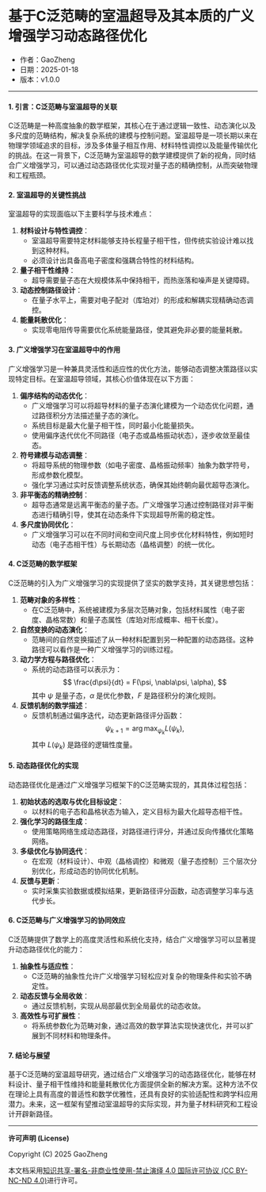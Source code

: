 # **基于C泛范畴的室温超导及其本质的广义增强学习动态路径优化**

- 作者：GaoZheng
- 日期：2025-01-18
- 版本：v1.0.0

---

#### **1. 引言：C泛范畴与室温超导的关联**
C泛范畴是一种高度抽象的数学框架，其核心在于通过逻辑一致性、动态演化以及多尺度的范畴结构，解决复杂系统的建模与控制问题。室温超导是一项长期以来在物理学领域追求的目标，涉及多体量子相互作用、材料特性调控以及能量传输优化的挑战。在这一背景下，C泛范畴为室温超导的数学建模提供了新的视角，同时结合广义增强学习，可以通过动态路径优化实现对量子态的精确控制，从而突破物理和工程瓶颈。

#### **2. 室温超导的关键性挑战**
室温超导的实现面临以下主要科学与技术难点：
1. **材料设计与特性调控**：
   - 室温超导需要特定材料能够支持长程量子相干性，但传统实验设计难以找到这种材料。
   - 必须设计出具备高电子密度和强耦合特性的材料结构。
2. **量子相干性维持**：
   - 超导需要量子态在大规模体系中保持相干，而热涨落和噪声是关键障碍。
3. **动态控制路径设计**：
   - 在量子水平上，需要对电子配对（库珀对）的形成和解耦实现精确动态调控。
4. **能量耗散优化**：
   - 实现零电阻传导需要优化系统能量路径，使其避免非必要的能量耗散。

#### **3. 广义增强学习在室温超导中的作用**
广义增强学习是一种兼具灵活性和适应性的优化方法，能够动态调整决策路径以实现特定目标。在室温超导领域，其核心价值体现在以下方面：
1. **偏序结构的动态优化**：
   - 广义增强学习可以将超导材料的量子态演化建模为一个动态优化问题，通过路径积分方法描述量子态的演化。
   - 系统目标是最大化量子相干性，同时最小化能量损失。
   - 使用偏序迭代优化不同路径（电子态或晶格振动状态），逐步收敛至最佳态。
2. **符号建模与动态调整**：
   - 将超导系统的物理参数（如电子密度、晶格振动频率）抽象为数学符号，形成参数化模型。
   - 强化学习通过实时反馈调整系统状态，确保其始终朝向最优超导态演化。
3. **非平衡态的精确控制**：
   - 超导态通常是远离平衡态的量子态。广义增强学习通过控制路径对非平衡态进行精确引导，使其在动态条件下实现超导所需的稳定性。
4. **多尺度协同优化**：
   - 广义增强学习可以在不同时间和空间尺度上同步优化材料特性，例如短时动态（电子态相干性）与长期动态（晶格调整）的统一优化。

#### **4. C泛范畴的数学框架**
C泛范畴的引入为广义增强学习的实现提供了坚实的数学支持，其关键思想包括：
1. **范畴对象的多样性**：
   - 在C泛范畴中，系统被建模为多层次范畴对象，包括材料属性（电子密度、晶格常数）和量子态属性（库珀对形成概率、相干长度）。
2. **自然变换的动态演化**：
   - 范畴间的自然变换描述了从一种材料配置到另一种配置的动态路径。这种路径可以看作是一种广义增强学习的训练过程。
3. **动力学方程与路径优化**：
   - 系统的动态路径可以表示为：
     $$
     \frac{d\psi}{dt} = F(\psi, \nabla\psi, \alpha),
     $$
     其中 $\psi$ 是量子态，$\alpha$ 是优化参数，$F$ 是路径积分的演化规则。
4. **反馈机制的数学描述**：
   - 反馈机制通过偏序迭代，动态更新路径评分函数：
     $$
     \psi_{k+1} = \arg\max_{\psi_k} L(\psi_k),
     $$
     其中 $L(\psi_k)$ 是路径的逻辑性度量。

#### **5. 动态路径优化的实现**
动态路径优化是通过广义增强学习框架下的C泛范畴实现的，其具体过程包括：
1. **初始状态的选取与优化目标设定**：
   - 以材料的电子态和晶格状态为输入，定义目标为最大化超导态相干性。
2. **强化学习的路径生成**：
   - 使用策略网络生成动态路径，对路径进行评分，并通过反向传播优化策略网络。
3. **多级优化与协同迭代**：
   - 在宏观（材料设计）、中观（晶格调控）和微观（量子态控制）三个层次分别优化，形成动态的协同优化机制。
4. **反馈与更新**：
   - 实时采集实验数据或模拟结果，更新路径评分函数，动态调整学习率与迭代步长。

#### **6. C泛范畴与广义增强学习的协同效应**
C泛范畴提供了数学上的高度灵活性和系统化支持，结合广义增强学习可以显著提升动态路径优化的能力：
1. **抽象性与适应性**：
   - C泛范畴的抽象性允许广义增强学习轻松应对复杂的物理条件和实验不确定性。
2. **动态反馈与全局收敛**：
   - 通过反馈机制，实现从局部最优到全局最优的动态收敛。
3. **高效性与可扩展性**：
   - 将系统参数化为范畴对象，通过高效的数学算法实现快速优化，并可以扩展到不同材料和物理条件。

#### **7. 结论与展望**
基于C泛范畴的室温超导研究，通过结合广义增强学习的动态路径优化，能够在材料设计、量子相干性维持和能量耗散优化方面提供全新的解决方案。这种方法不仅在理论上具有高度的普适性和数学优雅性，还具有良好的实验适配性和跨学科应用潜力。未来，这一框架有望推动室温超导的实际实现，并为量子材料研究和工程设计开辟新路径。

---

**许可声明 (License)**

Copyright (C) 2025 GaoZheng 

本文档采用[知识共享-署名-非商业性使用-禁止演绎 4.0 国际许可协议 (CC BY-NC-ND 4.0)](https://creativecommons.org/licenses/by-nc-nd/4.0/deed.zh-Hans)进行许可。
